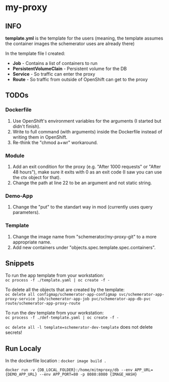 # my-proxy

## INFO
**template.yml** is the template for the users (meaning, the template assumes the container images the schemerator uses are already there)

In the template file I created:
- **Job** - Contains a list of containers to run
- **PersistentVolumeClain** - Persistent volume for the DB
- **Service** - So traffic can enter the proxy
- **Route** - So traffic from outside of OpenShift can get to the proxy




## TODOs

### Dockerfile
1. Use OpenShift's environment variables for the arguments (I started but didn't finish).
2. Write to full command (with arguments) inside the Dockerfile instead of writing them in OpenShift.
3. Re-think the "chmod a+wr" workaround.

### Module
1. Add an exit condition for the proxy (e.g. "After 1000 requests" or "After 48 hours"), make sure it exits with 0 as an exit code (I saw you can use the ctx object for that).
2. Change the path at line 22 to be an argument and not static string.

### Demo-App
1. Change the "put" to the standart way in mod (currently uses query parameters).

### Template
1. Change the image name from "schemerator/my-proxy-git" to a more appropriate name.
2. Add new containers under "objects.spec.template.spec.containers".


## Snippets

To run the app template from your workstation:  
`oc process -f ./template.yaml | oc create -f -`

To delete all the objects that are created by the template:  
`oc delete all configmap/schemerator-app-configmap svc/schemerator-app-proxy-service job/schemerator-app-job pvc/schemerator-app-db-pvc route/schemerator-app-proxy-route`



To run the dev template from your workstation:  
`oc process -f ./def-template.yaml | oc create -f -`

`oc delete all -l template=schemerator-dev-template`
does not delete secrets!

## Run Localy
In the dockerfile location : 
`docker image build .`

`docker run -v {DB_LOCAL_FOLDER}:/home/mitmproxy/db --env APP_URL={DEMO_APP_URL} --env APP_PORT=80 -p 8080:8080 {IMAGE_HASH}`